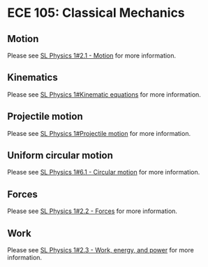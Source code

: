 # ECE 105: Classical Mechanics

## Motion

Please see [SL Physics 1#2.1 - Motion](/g11/sph3u7/#21-motion) for more information.

## Kinematics

Please see [SL Physics 1#Kinematic equations](/g11/sph3u7/#kinematic-equations) for more information.

## Projectile motion

Please see [SL Physics 1#Projectile motion](/g11/sph3u7/#projectile-motion) for more information.

## Uniform circular motion

Please see [SL Physics 1#6.1 - Circular motion](/g11/sph3u7/#61-circular-motion) for more information.

## Forces

Please see [SL Physics 1#2.2 - Forces](/g11/sph3u7/#22-forces) for more information.

## Work

Please see [SL Physics 1#2.3 - Work, energy, and power](/g11/sph3u7/#23-work-energy-and-power) for more information.
